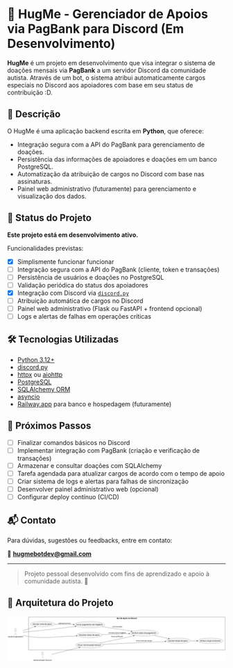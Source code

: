 # 🤗 HugMe - Gerenciador de Apoios via PagBank para Discord (Em Desenvolvimento)

**HugMe** é um projeto em desenvolvimento que visa integrar o sistema de doações mensais via **PagBank** a um servidor Discord da comunidade autista. Através de um bot, o sistema atribui automaticamente cargos especiais no Discord aos apoiadores com base em seu status de contribuição \:D.

## 📌 Descrição

O HugMe é uma aplicação backend escrita em **Python**, que oferece:

* Integração segura com a API do PagBank para gerenciamento de doações.
* Persistência das informações de apoiadores e doações em um banco PostgreSQL.
* Automatização da atribuição de cargos no Discord com base nas assinaturas.
* Painel web administrativo (futuramente) para gerenciamento e visualização dos dados.

## 🚧 Status do Projeto

**Este projeto está em desenvolvimento ativo.**

Funcionalidades previstas:

* [X] Simplismente funcionar funcionar
* [ ] Integração segura com a API do PagBank (cliente, token e transações)
* [ ] Persistência de usuários e doações no PostgreSQL
* [ ] Validação periódica do status dos apoiadores
* [X] Integração com Discord via [`discord.py`](https://github.com/Rapptz/discord.py)
* [ ] Atribuição automática de cargos no Discord
* [ ] Painel web administrativo (Flask ou FastAPI + frontend opcional)
* [ ] Logs e alertas de falhas em operações críticas

## 🛠 Tecnologias Utilizadas

* [Python 3.12+](https://www.python.org/)
* [discord.py](https://github.com/Rapptz/discord.py)
* [httpx](https://www.python-httpx.org/) ou [aiohttp](https://docs.aiohttp.org/)
* [PostgreSQL](https://www.postgresql.org/)
* [SQLAlchemy ORM](https://www.sqlalchemy.org/)
* [asyncio](https://docs.python.org/3/library/asyncio.html)
* [Railway.app](https://railway.app/) para banco e hospedagem (futuramente)

## 🧭 Próximos Passos

* [ ] Finalizar comandos básicos no Discord
* [ ] Implementar integração com PagBank (criação e verificação de transações)
* [ ] Armazenar e consultar doações com SQLAlchemy
* [ ] Tarefa agendada para atualizar cargos de acordo com o tempo de apoio
* [ ] Criar sistema de logs e alertas para falhas de sincronização
* [ ] Desenvolver painel administrativo web (opcional)
* [ ] Configurar deploy contínuo (CI/CD)

## 📬 Contato

Para dúvidas, sugestões ou feedbacks, entre em contato:

📧 **[hugmebotdev@gmail.com](mailto:hugmebotdev@gmail.com)**

---

> Projeto pessoal desenvolvido com fins de aprendizado e apoio à comunidade autista. 💙

## 🧱 Arquitetura do Projeto

![Diagrama de arquitetura](docs/casodeuso.png)
